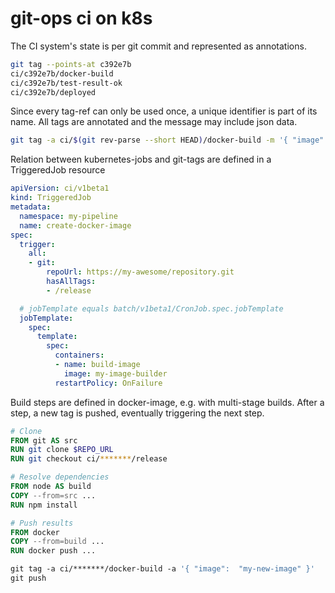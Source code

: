 # git-ops ci on k8s

The CI system's state is per git commit and represented as annotations.

``` bash
git tag --points-at c392e7b
ci/c392e7b/docker-build
ci/c392e7b/test-result-ok
ci/c392e7b/deployed
```

Since every tag-ref can only be used once, a unique identifier is part of its name. All tags are annotated and the message may include json data.

``` bash
git tag -a ci/$(git rev-parse --short HEAD)/docker-build -m '{ "image": "my-docker-registry.com/my-image:latest" }'
```

Relation between kubernetes-jobs and git-tags are defined in a TriggeredJob resource

``` yaml
apiVersion: ci/v1beta1
kind: TriggeredJob
metadata:
  namespace: my-pipeline
  name: create-docker-image
spec:
  trigger:
    all:
    - git:
        repoUrl: https://my-awesome/repository.git
        hasAllTags:
        - /release

  # jobTemplate equals batch/v1beta1/CronJob.spec.jobTemplate
  jobTemplate:
    spec:
      template:
        spec:
          containers:
          - name: build-image
            image: my-image-builder
          restartPolicy: OnFailure
```

Build steps are defined in docker-image, e.g. with multi-stage builds. After a step, a new tag is pushed, eventually triggering the next step.

``` Dockerfile
# Clone
FROM git AS src
RUN git clone $REPO_URL
RUN git checkout ci/*******/release

# Resolve dependencies
FROM node AS build
COPY --from=src ...
RUN npm install

# Push results
FROM docker
COPY --from=build ...
RUN docker push ...

git tag -a ci/*******/docker-build -a '{ "image":  "my-new-image" }'
git push
```
